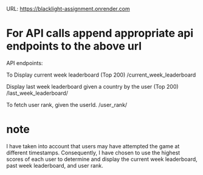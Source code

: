 URL: https://blacklight-assignment.onrender.com

# For API calls append appropriate api endpoints to the above url

API endpoints:

To Display current week leaderboard (Top 200) 
/current_week_leaderboard

Display last week leaderboard given a country by the user (Top 200)
/last_week_leaderboard/<country>

To fetch user rank, given the userId.
/user_rank/<uid>

# note
I have taken into account that users may have attempted the game at different timestamps. Consequently, I have chosen to use the highest scores of each user to determine and display the current week leaderboard, past week leaderboard, and user rank.